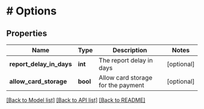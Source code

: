 # # Options

## Properties

Name | Type | Description | Notes
------------ | ------------- | ------------- | -------------
**report_delay_in_days** | **int** | The report delay in days | [optional] 
**allow_card_storage** | **bool** | Allow card storage for the payment | [optional] 

[[Back to Model list]](../../README.md#documentation-for-models) [[Back to API list]](../../README.md#documentation-for-api-endpoints) [[Back to README]](../../README.md)


